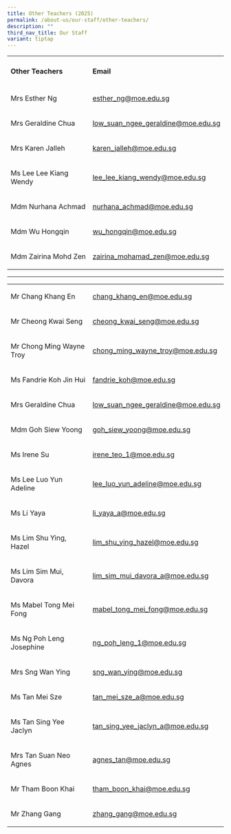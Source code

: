 ```yaml
---
title: Other Teachers (2025)
permalink: /about-us/our-staff/other-teachers/
description: ""
third_nav_title: Our Staff
variant: tiptap
---
```

<table style="minWidth: 50px">
<colgroup>
<col>
<col>
</colgroup>
<tbody>
<tr>
<td rowspan="1" colspan="1">
<h4>Other Teachers</h4>
</td>
<td rowspan="1" colspan="1">
<h4>Email</h4>
</td>
</tr>
<tr>
<td rowspan="1" colspan="1">
<p>Mrs Esther Ng</p>
</td>
<td rowspan="1" colspan="1">
<p><a href="mailto:esther_ng@moe.edu.sg" rel="noopener noreferrer nofollow" target="_blank">esther_ng@moe.edu.sg</a>
</p>
</td>
</tr>
<tr>
<td rowspan="1" colspan="1">
<p>Mrs Geraldine Chua</p>
</td>
<td rowspan="1" colspan="1">
<p><a href="mailto:low_suan_ngee_geraldine@moe.edu.sg" rel="noopener noreferrer nofollow" target="_blank">low_suan_ngee_geraldine@moe.edu.sg</a>
</p>
</td>
</tr>
<tr>
<td rowspan="1" colspan="1">
<p>Mrs Karen Jalleh</p>
</td>
<td rowspan="1" colspan="1">
<p><a href="mailto:karen_jalleh@moe.edu.sg" rel="noopener noreferrer nofollow" target="_blank">karen_jalleh@moe.edu.sg</a>
</p>
</td>
</tr>
<tr>
<td rowspan="1" colspan="1">
<p>Ms Lee Lee Kiang Wendy</p>
</td>
<td rowspan="1" colspan="1">
<p><a href="mailto:lee_lee_kiang_wendy@moe.edu.sg" rel="noopener noreferrer nofollow" target="_blank">lee_lee_kiang_wendy@moe.edu.sg</a>
</p>
</td>
</tr>
<tr>
<td rowspan="1" colspan="1">
<p>Mdm Nurhana Achmad</p>
</td>
<td rowspan="1" colspan="1">
<p><a href="mailto:nurhana_achmad@moe.edu.sg" rel="noopener noreferrer nofollow" target="_blank">nurhana_achmad@moe.edu.sg</a>
</p>
</td>
</tr>
<tr>
<td rowspan="1" colspan="1">
<p>Mdm Wu Hongqin</p>
</td>
<td rowspan="1" colspan="1">
<p><a href="mailto:wu_hongqin@moe.edu.sg" rel="noopener noreferrer nofollow" target="_blank">wu_hongqin@moe.edu.sg</a>
</p>
</td>
</tr>
<tr>
<td rowspan="1" colspan="1">
<p>Mdm Zairina Mohd Zen</p>
</td>
<td rowspan="1" colspan="1">
<p><a href="mailto:zairina_mohamad_zen@moe.edu.sg" rel="noopener noreferrer nofollow" target="_blank">zairina_mohamad_zen@moe.edu.sg</a>
</p>
</td>
</tr>
</tbody>
</table>
<hr>
<p></p>
<table style="minWidth: 50px">
<colgroup>
<col>
<col>
</colgroup>
<tbody>
<tr>
<td rowspan="1" colspan="1">
<p>Mr Chang Khang En</p>
</td>
<td rowspan="1" colspan="1">
<p><a href="mailto:chang_khang_en@moe.edu.sg" rel="noopener noreferrer nofollow" target="_blank">chang_khang_en@moe.edu.sg</a>
</p>
</td>
</tr>
<tr>
<td rowspan="1" colspan="1">
<p>Mr Cheong Kwai Seng</p>
</td>
<td rowspan="1" colspan="1">
<p><a href="mailto:cheong_kwai_seng@moe.edu.sg" rel="noopener noreferrer nofollow" target="_blank">cheong_kwai_seng@moe.edu.sg</a>
</p>
</td>
</tr>
<tr>
<td rowspan="1" colspan="1">
<p>Mr Chong Ming Wayne Troy</p>
</td>
<td rowspan="1" colspan="1">
<p><a href="mailto:chong_ming_wayne_troy@moe.edu.sg" rel="noopener noreferrer nofollow" target="_blank">chong_ming_wayne_troy@moe.edu.sg</a>
</p>
</td>
</tr>
<tr>
<td rowspan="1" colspan="1">
<p>Ms Fandrie Koh Jin Hui</p>
</td>
<td rowspan="1" colspan="1">
<p><a href="mailto:fandrie_koh@moe.edu.sg" rel="noopener nofollow" target="_blank">fandrie_koh@moe.edu.sg</a>
</p>
</td>
</tr>
<tr>
<td rowspan="1" colspan="1">
<p>Mrs Geraldine Chua</p>
</td>
<td rowspan="1" colspan="1">
<p><a href="mailto:low_suan_ngee_geraldine@moe.edu.sg" rel="noopener noreferrer nofollow" target="_blank">low_suan_ngee_geraldine@moe.edu.sg</a>
</p>
</td>
</tr>
<tr>
<td rowspan="1" colspan="1">
<p>Mdm Goh Siew Yoong</p>
</td>
<td rowspan="1" colspan="1">
<p><a href="mailto:goh_siew_yoong@moe.edu.sg" rel="noopener noreferrer nofollow" target="_blank">goh_siew_yoong@moe.edu.sg</a>
</p>
</td>
</tr>
<tr>
<td rowspan="1" colspan="1">
<p>Ms Irene Su</p>
</td>
<td rowspan="1" colspan="1">
<p><a href="mailto:irene_teo_1@moe.edu.sg" rel="noopener noreferrer nofollow" target="_blank">irene_teo_1@moe.edu.sg</a>
</p>
</td>
</tr>
<tr>
<td rowspan="1" colspan="1">
<p>Ms Lee Luo Yun Adeline</p>
</td>
<td rowspan="1" colspan="1">
<p><a href="mailto:lee_luo_yun_adeline@moe.edu.sg" rel="noopener noreferrer nofollow" target="_blank">lee_luo_yun_adeline@moe.edu.sg</a>
</p>
</td>
</tr>
<tr>
<td rowspan="1" colspan="1">
<p>Ms Li Yaya</p>
</td>
<td rowspan="1" colspan="1">
<p><a href="mailto:li_yaya_a@moe.edu.sg" rel="noopener nofollow" target="_blank">li_yaya_a@moe.edu.sg</a>
</p>
</td>
</tr>
<tr>
<td rowspan="1" colspan="1">
<p>Ms Lim Shu Ying, Hazel</p>
</td>
<td rowspan="1" colspan="1">
<p><a href="mailto:lim_shu_ying_hazel@moe.edu.sg" rel="noopener noreferrer nofollow" target="_blank">lim_shu_ying_hazel@moe.edu.sg</a>
</p>
</td>
</tr>
<tr>
<td rowspan="1" colspan="1">
<p>Ms Lim Sim Mui, Davora</p>
</td>
<td rowspan="1" colspan="1">
<p><a href="mailto:lim_sim_mui_davora_a@moe.edu.sg" rel="noopener noreferrer nofollow" target="_blank">lim_sim_mui_davora_a@moe.edu.sg</a>
</p>
</td>
</tr>
<tr>
<td rowspan="1" colspan="1">
<p>Ms Mabel Tong Mei Fong</p>
</td>
<td rowspan="1" colspan="1">
<p><a href="mailto:mabel_tong_mei_fong@moe.edu.sg" rel="noopener noreferrer nofollow" target="_blank">mabel_tong_mei_fong@moe.edu.sg</a>
</p>
</td>
</tr>
<tr>
<td rowspan="1" colspan="1">
<p>Ms Ng Poh Leng Josephine</p>
</td>
<td rowspan="1" colspan="1">
<p><a href="mailto:ng_poh_leng_1@moe.edu.sg" rel="noopener noreferrer nofollow" target="_blank">ng_poh_leng_1@moe.edu.sg</a>
</p>
</td>
</tr>
<tr>
<td rowspan="1" colspan="1">
<p>Mrs Sng Wan Ying</p>
</td>
<td rowspan="1" colspan="1">
<p><a href="mailto:sng_wan_ying@moe.edu.sg" rel="noopener noreferrer nofollow" target="_blank">sng_wan_ying@moe.edu.sg</a>
</p>
</td>
</tr>
<tr>
<td rowspan="1" colspan="1">
<p>Ms Tan Mei Sze</p>
</td>
<td rowspan="1" colspan="1">
<p><a href="mailto:tan_mei_sze_a@moe.edu.sg" rel="noopener noreferrer nofollow" target="_blank">tan_mei_sze_a@moe.edu.sg</a>
</p>
</td>
</tr>
<tr>
<td rowspan="1" colspan="1">
<p>Ms Tan Sing Yee Jaclyn</p>
</td>
<td rowspan="1" colspan="1">
<p><a href="mailto:tan_sing_yee_jaclyn_a@moe.edu.sg" rel="noopener noreferrer nofollow" target="_blank">tan_sing_yee_jaclyn_a@moe.edu.sg</a>
</p>
</td>
</tr>
<tr>
<td rowspan="1" colspan="1">
<p>Mrs Tan Suan Neo Agnes</p>
</td>
<td rowspan="1" colspan="1">
<p><a href="mailto:agnes_tan@moe.edu.sg" rel="noopener noreferrer nofollow" target="_blank">agnes_tan@moe.edu.sg</a>
</p>
</td>
</tr>
<tr>
<td rowspan="1" colspan="1">
<p>Mr Tham Boon Khai</p>
</td>
<td rowspan="1" colspan="1">
<p><a href="mailto:tham_boon_khai@moe.edu.sg" rel="noopener noreferrer nofollow" target="_blank">tham_boon_khai@moe.edu.sg</a>
</p>
</td>
</tr>
<tr>
<td rowspan="1" colspan="1">
<p>Mr Zhang Gang</p>
</td>
<td rowspan="1" colspan="1">
<p><a href="mailto:zhang_gang@moe.edu.sg" rel="noopener noreferrer nofollow" target="_blank">zhang_gang@moe.edu.sg</a>
</p>
</td>
</tr>
</tbody>
</table>
<p></p>
